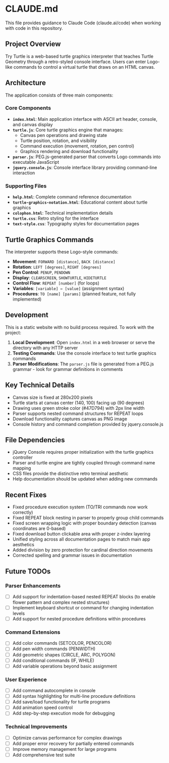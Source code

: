# CLAUDE.md

This file provides guidance to Claude Code (claude.ai/code) when working with code in this repository.

## Project Overview

Try Turtle is a web-based turtle graphics interpreter that teaches Turtle Geometry through a retro-styled console interface. Users can enter Logo-like commands to control a virtual turtle that draws on an HTML canvas.

## Architecture

The application consists of three main components:

### Core Components
- **`index.html`**: Main application interface with ASCII art header, console, and canvas display
- **`turtle.js`**: Core turtle graphics engine that manages:
  - Canvas pen operations and drawing state
  - Turtle position, rotation, and visibility
  - Command execution (movement, rotation, pen control)
  - Graphics rendering and download functionality
- **`parser.js`**: PEG.js-generated parser that converts Logo commands into executable JavaScript
- **`jquery.console.js`**: Console interface library providing command-line interaction

### Supporting Files
- **`help.html`**: Complete command reference documentation
- **`turtle-graphics-notation.html`**: Educational content about turtle graphics
- **`colophon.html`**: Technical implementation details
- **`turtle.css`**: Retro styling for the interface
- **`text-style.css`**: Typography styles for documentation pages

## Turtle Graphics Commands

The interpreter supports these Logo-style commands:
- **Movement**: `FORWARD [distance]`, `BACK [distance]`
- **Rotation**: `LEFT [degrees]`, `RIGHT [degrees]`
- **Pen Control**: `PENUP`, `PENDOWN`
- **Display**: `CLEARSCREEN`, `SHOWTURTLE`, `HIDETURTLE`
- **Control Flow**: `REPEAT [number]` (for loops)
- **Variables**: `[variable] ← [value]` (assignment syntax)
- **Procedures**: `TO [name] [params]` (planned feature, not fully implemented)

## Development

This is a static website with no build process required. To work with the project:

1. **Local Development**: Open `index.html` in a web browser or serve the directory with any HTTP server
2. **Testing Commands**: Use the console interface to test turtle graphics commands
3. **Parser Modifications**: The `parser.js` file is generated from a PEG.js grammar - look for grammar definitions in comments

## Key Technical Details

- Canvas size is fixed at 280x200 pixels
- Turtle starts at canvas center (140, 100) facing up (90 degrees)
- Drawing uses green stroke color (#47D794) with 2px line width
- Parser supports nested command structures for REPEAT loops
- Download functionality captures canvas as PNG image
- Console history and command completion provided by jquery.console.js

## File Dependencies

- jQuery Console requires proper initialization with the turtle graphics controller
- Parser and turtle engine are tightly coupled through command name mapping
- CSS files provide the distinctive retro terminal aesthetic
- Help documentation should be updated when adding new commands

## Recent Fixes

- Fixed procedure execution system (TO/TRI commands now work correctly)
- Fixed REPEAT block nesting in parser to properly group child commands
- Fixed screen wrapping logic with proper boundary detection (canvas coordinates are 0-based)
- Fixed download button clickable area with proper z-index layering
- Unified styling across all documentation pages to match main app aesthetics
- Added division by zero protection for cardinal direction movements
- Corrected spelling and grammar issues in documentation

## Future TODOs

### Parser Enhancements
- [ ] Add support for indentation-based nested REPEAT blocks (to enable flower pattern and complex nested structures)
- [ ] Implement keyboard shortcut or command for changing indentation levels
- [ ] Add support for nested procedure definitions within procedures

### Command Extensions
- [ ] Add color commands (SETCOLOR, PENCOLOR)
- [ ] Add pen width commands (PENWIDTH)
- [ ] Add geometric shapes (CIRCLE, ARC, POLYGON)
- [ ] Add conditional commands (IF, WHILE)
- [ ] Add variable operations beyond basic assignment

### User Experience
- [ ] Add command autocomplete in console
- [ ] Add syntax highlighting for multi-line procedure definitions
- [ ] Add save/load functionality for turtle programs
- [ ] Add animation speed control
- [ ] Add step-by-step execution mode for debugging

### Technical Improvements
- [ ] Optimize canvas performance for complex drawings
- [ ] Add proper error recovery for partially entered commands
- [ ] Improve memory management for large programs
- [ ] Add comprehensive test suite